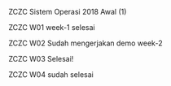 ZCZC Sistem Operasi 2018 Awal (1)

ZCZC W01 week-1 selesai

ZCZC W02 Sudah mengerjakan demo week-2

ZCZC W03 Selesai!

ZCZC W04 sudah selesai
